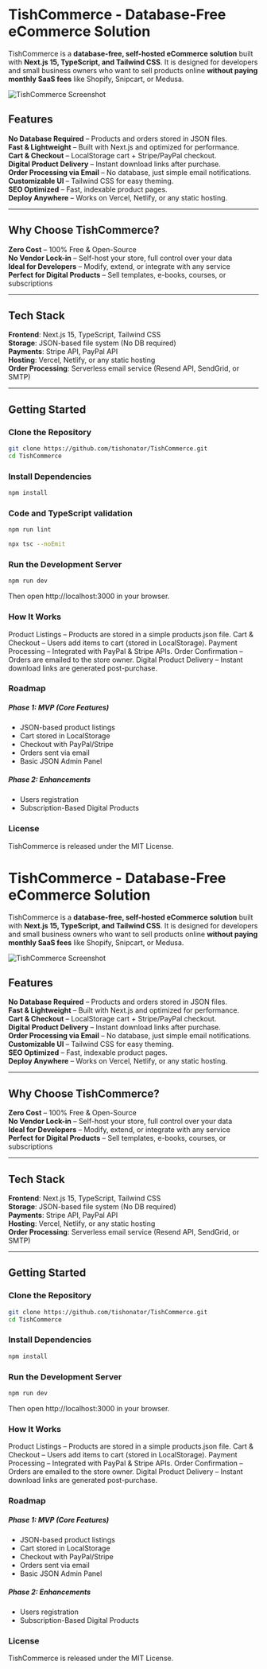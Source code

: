 # TishCommerce - Database-Free eCommerce Solution  

TishCommerce is a **database-free, self-hosted eCommerce solution** built with **Next.js 15, TypeScript, and Tailwind CSS**. It is designed for developers and small business owners who want to sell products online **without paying monthly SaaS fees** like Shopify, Snipcart, or Medusa.  

![TishCommerce Screenshot](https://your-image-url.com)  

## Features  
**No Database Required** – Products and orders stored in JSON files.  
**Fast & Lightweight** – Built with Next.js and optimized for performance.  
**Cart & Checkout** – LocalStorage cart + Stripe/PayPal checkout.  
**Digital Product Delivery** – Instant download links after purchase.  
**Order Processing via Email** – No database, just simple email notifications.  
**Customizable UI** – Tailwind CSS for easy theming.  
**SEO Optimized** – Fast, indexable product pages.  
**Deploy Anywhere** – Works on Vercel, Netlify, or any static hosting.  

---

## Why Choose TishCommerce?  
**Zero Cost** – 100% Free & Open-Source  
**No Vendor Lock-in** – Self-host your store, full control over your data  
**Ideal for Developers** – Modify, extend, or integrate with any service  
**Perfect for Digital Products** – Sell templates, e-books, courses, or subscriptions  

---

## Tech Stack  
**Frontend**: Next.js 15, TypeScript, Tailwind CSS  
**Storage**: JSON-based file system (No DB required)  
**Payments**: Stripe API, PayPal API  
**Hosting**: Vercel, Netlify, or any static hosting  
**Order Processing**: Serverless email service (Resend API, SendGrid, or SMTP)  

---

## Getting Started  

### Clone the Repository
```sh
git clone https://github.com/tishonator/TishCommerce.git
cd TishCommerce
```

### Install Dependencies
```sh
npm install
```

### Code and TypeScript validation
```sh
npm run lint
```

```sh
npx tsc --noEmit
```

### Run the Development Server
```sh
npm run dev
```

Then open http://localhost:3000 in your browser.


### How It Works
Product Listings – Products are stored in a simple products.json file.
Cart & Checkout – Users add items to cart (stored in LocalStorage).
Payment Processing – Integrated with PayPal & Stripe APIs.
Order Confirmation – Orders are emailed to the store owner.
Digital Product Delivery – Instant download links are generated post-purchase.

### Roadmap

##### Phase 1: MVP (Core Features)

- JSON-based product listings
- Cart stored in LocalStorage
- Checkout with PayPal/Stripe
- Orders sent via email
- Basic JSON Admin Panel


##### Phase 2: Enhancements

- Users registration
- Subscription-Based Digital Products


### License
TishCommerce is released under the MIT License.
# TishCommerce - Database-Free eCommerce Solution  

TishCommerce is a **database-free, self-hosted eCommerce solution** built with **Next.js 15, TypeScript, and Tailwind CSS**. It is designed for developers and small business owners who want to sell products online **without paying monthly SaaS fees** like Shopify, Snipcart, or Medusa.  

![TishCommerce Screenshot](https://your-image-url.com)  

## Features  
**No Database Required** – Products and orders stored in JSON files.  
**Fast & Lightweight** – Built with Next.js and optimized for performance.  
**Cart & Checkout** – LocalStorage cart + Stripe/PayPal checkout.  
**Digital Product Delivery** – Instant download links after purchase.  
**Order Processing via Email** – No database, just simple email notifications.  
**Customizable UI** – Tailwind CSS for easy theming.  
**SEO Optimized** – Fast, indexable product pages.  
**Deploy Anywhere** – Works on Vercel, Netlify, or any static hosting.  

---

## Why Choose TishCommerce?  
**Zero Cost** – 100% Free & Open-Source  
**No Vendor Lock-in** – Self-host your store, full control over your data  
**Ideal for Developers** – Modify, extend, or integrate with any service  
**Perfect for Digital Products** – Sell templates, e-books, courses, or subscriptions  

---

## Tech Stack  
**Frontend**: Next.js 15, TypeScript, Tailwind CSS  
**Storage**: JSON-based file system (No DB required)  
**Payments**: Stripe API, PayPal API  
**Hosting**: Vercel, Netlify, or any static hosting  
**Order Processing**: Serverless email service (Resend API, SendGrid, or SMTP)  

---

## Getting Started  

### Clone the Repository
```sh
git clone https://github.com/tishonator/TishCommerce.git
cd TishCommerce
```

### Install Dependencies
```sh
npm install
```


### Run the Development Server
```sh
npm run dev
```

Then open http://localhost:3000 in your browser.


### How It Works
Product Listings – Products are stored in a simple products.json file.
Cart & Checkout – Users add items to cart (stored in LocalStorage).
Payment Processing – Integrated with PayPal & Stripe APIs.
Order Confirmation – Orders are emailed to the store owner.
Digital Product Delivery – Instant download links are generated post-purchase.

### Roadmap

##### Phase 1: MVP (Core Features)

- JSON-based product listings
- Cart stored in LocalStorage
- Checkout with PayPal/Stripe
- Orders sent via email
- Basic JSON Admin Panel


##### Phase 2: Enhancements

- Users registration
- Subscription-Based Digital Products


### License
TishCommerce is released under the MIT License.
